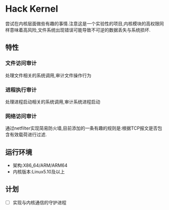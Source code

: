 # Hack Kernel 

尝试在内核层面做些有趣的事情.注意这是一个实验性的项目,内核模块的高权限同样意味着高风险,文件系统出现错误可能导致不可逆的数据丢失与系统损坏.

## 特性

### 文件访问审计

处理文件相关的系统调用,审计文件操作行为

### 进程执行审计

处理进程启动相关的系统调用,审计系统进程启动

### 网络访问审计

通过netfilter实现简易防火墙,目前添加的一条有趣的规则是:根据TCP报文是否包含有效载荷进行过滤.

## 运行环境

* 架构:X86_64/ARM/ARM64
* 内核版本:Linux5.10及以上

## 计划

- [ ] 实现与内核通信的守护进程

